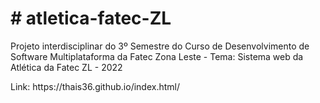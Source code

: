 <!DOCTYPE html>
<html>
<body>
<h1> # atletica-fatec-ZL</h1>
<p>Projeto interdisciplinar do 3º Semestre do Curso de Desenvolvimento de Software Multiplataforma da Fatec Zona Leste - Tema: Sistema web da Atlética da Fatec ZL - 2022</p>


<p>Link: https://thais36.github.io/index.html/ </p>
</body>
</html>
